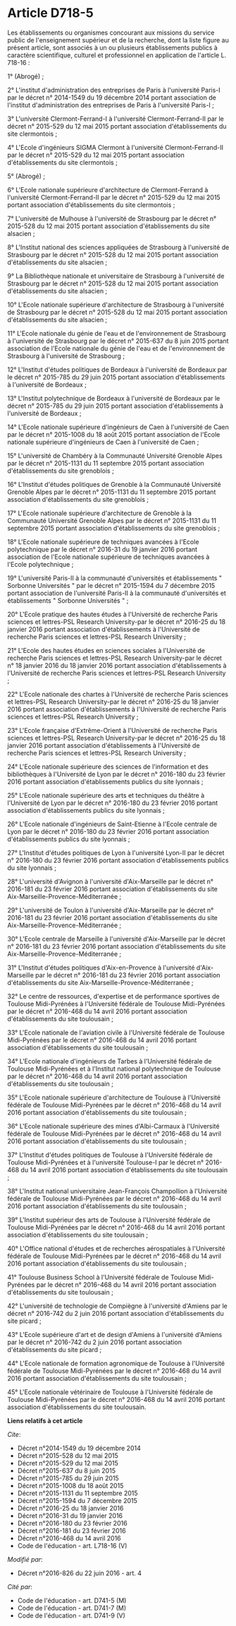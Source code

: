 # Article D718-5

Les établissements ou organismes concourant aux missions du service public de l'enseignement supérieur et de la recherche,
dont la liste figure au présent article, sont associés à un ou plusieurs établissements publics à caractère scientifique,
culturel et professionnel en application de l'article L. 718-16 :

1° (Abrogé) ;

2° L'institut d'administration des entreprises de Paris à l'université Paris-I par le décret n° 2014-1549 du 19 décembre 2014
portant association de l'institut d'administration des entreprises de Paris à l'université Paris-I ;

3° L'université Clermont-Ferrand-I à l'université Clermont-Ferrand-II par le décret n° 2015-529 du 12 mai 2015 portant
association d'établissements du site clermontois ;

4° L'Ecole d'ingénieurs SIGMA Clermont à l'université Clermont-Ferrand-II par le décret n° 2015-529 du 12 mai 2015 portant
association d'établissements du site clermontois ;

5° (Abrogé) ;

6° L'Ecole nationale supérieure d'architecture de Clermont-Ferrand à l'université Clermont-Ferrand-II par le décret n°
2015-529 du 12 mai 2015 portant association d'établissements du site clermontois ;

7° L'université de Mulhouse à l'université de Strasbourg par le décret n° 2015-528 du 12 mai 2015 portant association
d'établissements du site alsacien ;

8° L'Institut national des sciences appliquées de Strasbourg à l'université de Strasbourg par le décret n° 2015-528 du 12 mai
2015 portant association d'établissements du site alsacien ;

9° La Bibliothèque nationale et universitaire de Strasbourg à l'université de Strasbourg par le décret n° 2015-528 du 12 mai
2015 portant association d'établissements du site alsacien ;

10° L'Ecole nationale supérieure d'architecture de Strasbourg à l'université de Strasbourg par le décret n° 2015-528 du 12
mai 2015 portant association d'établissements du site alsacien ;

11° L'Ecole nationale du génie de l'eau et de l'environnement de Strasbourg à l'université de Strasbourg par le décret n°
2015-637 du 8 juin 2015 portant association de l'Ecole nationale du génie de l'eau et de l'environnement de Strasbourg à
l'université de Strasbourg ;

12° L'Institut d'études politiques de Bordeaux à l'université de Bordeaux par le décret n° 2015-785 du 29 juin 2015 portant
association d'établissements à l'université de Bordeaux ;

13° L'Institut polytechnique de Bordeaux à l'université de Bordeaux par le décret n° 2015-785 du 29 juin 2015 portant
association d'établissements à l'université de Bordeaux ;

14° L'Ecole nationale supérieure d'ingénieurs de Caen à l'université de Caen par le décret n° 2015-1008 du 18 août 2015
portant association de l'Ecole nationale supérieure d'ingénieurs de Caen à l'université de Caen ;

15° L'université de Chambéry à la Communauté Université Grenoble Alpes par le décret n° 2015-1131 du 11 septembre 2015
portant association d'établissements du site grenoblois ;

16° L'Institut d'études politiques de Grenoble à la Communauté Université Grenoble Alpes par le décret n° 2015-1131 du 11
septembre 2015 portant association d'établissements du site grenoblois ;

17° L'Ecole nationale supérieure d'architecture de Grenoble à la Communauté Université Grenoble Alpes par le décret n°
2015-1131 du 11 septembre 2015 portant association d'établissements du site grenoblois ;

18° L'Ecole nationale supérieure de techniques avancées à l'Ecole polytechnique par le décret n° 2016-31 du 19 janvier 2016
portant association de l'Ecole nationale supérieure de techniques avancées à l'Ecole polytechnique ;

19° L'université Paris-II à la communauté d'universités et établissements " Sorbonne Universités " par le décret n° 2015-1594
du 7 décembre 2015 portant association de l'université Paris-II à la communauté d'universités et établissements " Sorbonne
Universités " ;

20° L'Ecole pratique des hautes études à l'Université de recherche Paris sciences et lettres-PSL Research University-par le
décret n° 2016-25 du 18 janvier 2016 portant association d'établissements à l'Université de recherche Paris sciences et
lettres-PSL Research University ;

21° L'Ecole des hautes études en sciences sociales à l'Université de recherche Paris sciences et lettres-PSL Research
University-par le décret n° 18 janvier 2016 du 18 janvier 2016 portant association d'établissements à l'Université de
recherche Paris sciences et lettres-PSL Research University ;

22° L'Ecole nationale des chartes à l'Université de recherche Paris sciences et lettres-PSL Research University-par le décret
n° 2016-25 du 18 janvier 2016 portant association d'établissements à l'Université de recherche Paris sciences et lettres-PSL
Research University ;

23° L'Ecole française d'Extrême-Orient à l'Université de recherche Paris sciences et lettres-PSL Research University-par le
décret n° 2016-25 du 18 janvier 2016 portant association d'établissements à l'Université de recherche Paris sciences et
lettres-PSL Research University ;

24° L'Ecole nationale supérieure des sciences de l'information et des bibliothèques à l'Université de Lyon par le décret n°
2016-180 du 23 février 2016 portant association d'établissements publics du site lyonnais ;

25° L'Ecole nationale supérieure des arts et techniques du théâtre à l'Université de Lyon par le décret n° 2016-180 du 23
février 2016 portant association d'établissements publics du site lyonnais ;

26° L'Ecole nationale d'ingénieurs de Saint-Etienne à l'Ecole centrale de Lyon par le décret n° 2016-180 du 23 février 2016
portant association d'établissements publics du site lyonnais ;

27° L'Institut d'études politiques de Lyon à l'université Lyon-II par le décret n° 2016-180 du 23 février 2016 portant
association d'établissements publics du site lyonnais ;

28° L'université d'Avignon à l'université d'Aix-Marseille par le décret n° 2016-181 du 23 février 2016 portant association
d'établissements du site Aix-Marseille-Provence-Méditerranée ;

29° L'université de Toulon à l'université d'Aix-Marseille par le décret n° 2016-181 du 23 février 2016 portant association
d'établissements du site Aix-Marseille-Provence-Méditerranée ;

30° L'Ecole centrale de Marseille à l'université d'Aix-Marseille par le décret n° 2016-181 du 23 février 2016 portant
association d'établissements du site Aix-Marseille-Provence-Méditerranée ;

31° L'Institut d'études politiques d'Aix-en-Provence à l'université d'Aix-Marseille par le décret n° 2016-181 du 23 février
2016 portant association d'établissements du site Aix-Marseille-Provence-Méditerranée ;

32° Le centre de ressources, d'expertise et de performance sportives de Toulouse Midi-Pyrénées à l'Université fédérale de
Toulouse Midi-Pyrénées par le décret n° 2016-468 du 14 avril 2016 portant association d'établissements du site toulousain ;

33° L'Ecole nationale de l'aviation civile à l'Université fédérale de Toulouse Midi-Pyrénées par le décret n° 2016-468 du 14
avril 2016 portant association d'établissements du site toulousain ;

34° L'Ecole nationale d'ingénieurs de Tarbes à l'Université fédérale de Toulouse Midi-Pyrénées et à l'Institut national
polytechnique de Toulouse par le décret n° 2016-468 du 14 avril 2016 portant association d'établissements du site
toulousain ;

35° L'Ecole nationale supérieure d'architecture de Toulouse à l'Université fédérale de Toulouse Midi-Pyrénées par le décret
n° 2016-468 du 14 avril 2016 portant association d'établissements du site toulousain ;

36° L'Ecole nationale supérieure des mines d'Albi-Carmaux à l'Université fédérale de Toulouse Midi-Pyrénées par le décret n°
2016-468 du 14 avril 2016 portant association d'établissements du site toulousain ;

37° L'Institut d'études politiques de Toulouse à l'Université fédérale de Toulouse Midi-Pyrénées et à l'université Toulouse-I
par le décret n° 2016-468 du 14 avril 2016 portant association d'établissements du site toulousain ;

38° L'Institut national universitaire Jean-François Champollion à l'Université fédérale de Toulouse Midi-Pyrénées par le
décret n° 2016-468 du 14 avril 2016 portant association d'établissements du site toulousain ;

39° L'Institut supérieur des arts de Toulouse à l'Université fédérale de Toulouse Midi-Pyrénées par le décret n° 2016-468 du
14 avril 2016 portant association d'établissements du site toulousain ;

40° L'Office national d'études et de recherches aérospatiales à l'Université fédérale de Toulouse Midi-Pyrénées par le décret
n° 2016-468 du 14 avril 2016 portant association d'établissements du site toulousain ;

41° Toulouse Business School à l'Université fédérale de Toulouse Midi-Pyrénées par le décret n° 2016-468 du 14 avril 2016
portant association d'établissements du site toulousain ;

42° L'université de technologie de Compiègne à l'université d'Amiens par le décret n° 2016-742 du 2 juin 2016 portant
association d'établissements du site picard ;

43° L'Ecole supérieure d'art et de design d'Amiens à l'université d'Amiens par le décret n° 2016-742 du 2 juin 2016 portant
association d'établissements du site picard ;

44° L'Ecole nationale de formation agronomique de Toulouse à l'Université fédérale de Toulouse Midi-Pyrénées par le décret n°
2016-468 du 14 avril 2016 portant association d'établissements du site toulousain ;

45° L'Ecole nationale vétérinaire de Toulouse à l'Université fédérale de Toulouse Midi-Pyrénées par le décret n° 2016-468 du
14 avril 2016 portant association d'établissements du site toulousain.

**Liens relatifs à cet article**

_Cite_:

  - Décret n°2014-1549 du 19 décembre 2014
  - Décret n°2015-528 du 12 mai 2015
  - Décret n°2015-529 du 12 mai 2015
  - Décret n°2015-637 du 8 juin 2015
  - Décret n°2015-785 du 29 juin 2015
  - Décret n°2015-1008 du 18 août 2015
  - Décret n°2015-1131 du 11 septembre 2015
  - Décret n°2015-1594 du 7 décembre 2015
  - Décret n°2016-25 du 18 janvier 2016
  - Décret n°2016-31 du 19 janvier 2016
  - Décret n°2016-180 du 23 février 2016
  - Décret n°2016-181 du 23 février 2016
  - Décret n°2016-468 du 14 avril 2016
  - Code de l'éducation - art. L718-16 (V)

_Modifié par_:

  - Décret n°2016-826 du 22 juin 2016 - art. 4

_Cité par_:

  - Code de l'éducation - art. D741-5 (M)
  - Code de l'éducation - art. D741-7 (M)
  - Code de l'éducation - art. D741-9 (V)
